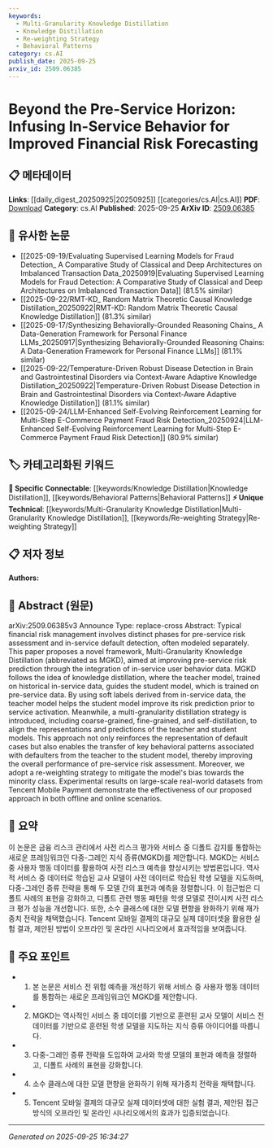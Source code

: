 ```yaml
---
keywords:
  - Multi-Granularity Knowledge Distillation
  - Knowledge Distillation
  - Re-weighting Strategy
  - Behavioral Patterns
category: cs.AI
publish_date: 2025-09-25
arxiv_id: 2509.06385
---
```


<!-- KEYWORD_LINKING_METADATA:
{
  "processed_timestamp": "2025-09-25T16:34:27.492947",
  "vocabulary_version": "1.0",
  "selected_keywords": [
    "Multi-Granularity Knowledge Distillation",
    "Knowledge Distillation",
    "Re-weighting Strategy",
    "Behavioral Patterns"
  ],
  "rejected_keywords": [],
  "similarity_scores": {
    "Multi-Granularity Knowledge Distillation": 0.8,
    "Knowledge Distillation": 0.85,
    "Re-weighting Strategy": 0.7,
    "Behavioral Patterns": 0.78
  },
  "extraction_method": "AI_prompt_based",
  "budget_applied": true,
  "candidates_json": {
    "candidates": [
      {
        "surface": "Multi-Granularity Knowledge Distillation",
        "canonical": "Multi-Granularity Knowledge Distillation",
        "aliases": [
          "MGKD"
        ],
        "category": "unique_technical",
        "rationale": "This is a novel framework introduced in the paper that integrates in-service behavior for risk prediction, offering a unique approach to financial risk forecasting.",
        "novelty_score": 0.85,
        "connectivity_score": 0.7,
        "specificity_score": 0.9,
        "link_intent_score": 0.8
      },
      {
        "surface": "Knowledge Distillation",
        "canonical": "Knowledge Distillation",
        "aliases": [],
        "category": "specific_connectable",
        "rationale": "Knowledge Distillation is a key technique used in the framework, connecting it to broader machine learning practices.",
        "novelty_score": 0.45,
        "connectivity_score": 0.88,
        "specificity_score": 0.7,
        "link_intent_score": 0.85
      },
      {
        "surface": "Re-weighting Strategy",
        "canonical": "Re-weighting Strategy",
        "aliases": [],
        "category": "unique_technical",
        "rationale": "This strategy is crucial for addressing model bias, making it a unique contribution to the methodology.",
        "novelty_score": 0.65,
        "connectivity_score": 0.6,
        "specificity_score": 0.75,
        "link_intent_score": 0.7
      },
      {
        "surface": "Behavioral Patterns",
        "canonical": "Behavioral Patterns",
        "aliases": [],
        "category": "specific_connectable",
        "rationale": "Understanding and transferring behavioral patterns is central to the proposed framework, linking it to user behavior analysis.",
        "novelty_score": 0.55,
        "connectivity_score": 0.75,
        "specificity_score": 0.65,
        "link_intent_score": 0.78
      }
    ],
    "ban_list_suggestions": [
      "financial risk management",
      "default detection",
      "risk prediction"
    ]
  },
  "decisions": [
    {
      "candidate_surface": "Multi-Granularity Knowledge Distillation",
      "resolved_canonical": "Multi-Granularity Knowledge Distillation",
      "decision": "linked",
      "scores": {
        "novelty": 0.85,
        "connectivity": 0.7,
        "specificity": 0.9,
        "link_intent": 0.8
      }
    },
    {
      "candidate_surface": "Knowledge Distillation",
      "resolved_canonical": "Knowledge Distillation",
      "decision": "linked",
      "scores": {
        "novelty": 0.45,
        "connectivity": 0.88,
        "specificity": 0.7,
        "link_intent": 0.85
      }
    },
    {
      "candidate_surface": "Re-weighting Strategy",
      "resolved_canonical": "Re-weighting Strategy",
      "decision": "linked",
      "scores": {
        "novelty": 0.65,
        "connectivity": 0.6,
        "specificity": 0.75,
        "link_intent": 0.7
      }
    },
    {
      "candidate_surface": "Behavioral Patterns",
      "resolved_canonical": "Behavioral Patterns",
      "decision": "linked",
      "scores": {
        "novelty": 0.55,
        "connectivity": 0.75,
        "specificity": 0.65,
        "link_intent": 0.78
      }
    }
  ]
}
-->

# Beyond the Pre-Service Horizon: Infusing In-Service Behavior for Improved Financial Risk Forecasting

## 📋 메타데이터

**Links**: [[daily_digest_20250925|20250925]] [[categories/cs.AI|cs.AI]]
**PDF**: [Download](https://arxiv.org/pdf/2509.06385.pdf)
**Category**: cs.AI
**Published**: 2025-09-25
**ArXiv ID**: [2509.06385](https://arxiv.org/abs/2509.06385)

## 🔗 유사한 논문
- [[2025-09-19/Evaluating Supervised Learning Models for Fraud Detection_ A Comparative Study of Classical and Deep Architectures on Imbalanced Transaction Data_20250919|Evaluating Supervised Learning Models for Fraud Detection: A Comparative Study of Classical and Deep Architectures on Imbalanced Transaction Data]] (81.5% similar)
- [[2025-09-22/RMT-KD_ Random Matrix Theoretic Causal Knowledge Distillation_20250922|RMT-KD: Random Matrix Theoretic Causal Knowledge Distillation]] (81.3% similar)
- [[2025-09-17/Synthesizing Behaviorally-Grounded Reasoning Chains_ A Data-Generation Framework for Personal Finance LLMs_20250917|Synthesizing Behaviorally-Grounded Reasoning Chains: A Data-Generation Framework for Personal Finance LLMs]] (81.1% similar)
- [[2025-09-22/Temperature-Driven Robust Disease Detection in Brain and Gastrointestinal Disorders via Context-Aware Adaptive Knowledge Distillation_20250922|Temperature-Driven Robust Disease Detection in Brain and Gastrointestinal Disorders via Context-Aware Adaptive Knowledge Distillation]] (81.1% similar)
- [[2025-09-24/LLM-Enhanced Self-Evolving Reinforcement Learning for Multi-Step E-Commerce Payment Fraud Risk Detection_20250924|LLM-Enhanced Self-Evolving Reinforcement Learning for Multi-Step E-Commerce Payment Fraud Risk Detection]] (80.9% similar)

## 🏷️ 카테고리화된 키워드
**🔗 Specific Connectable**: [[keywords/Knowledge Distillation|Knowledge Distillation]], [[keywords/Behavioral Patterns|Behavioral Patterns]]
**⚡ Unique Technical**: [[keywords/Multi-Granularity Knowledge Distillation|Multi-Granularity Knowledge Distillation]], [[keywords/Re-weighting Strategy|Re-weighting Strategy]]

## 📋 저자 정보

**Authors:** 

## 📄 Abstract (원문)

arXiv:2509.06385v3 Announce Type: replace-cross 
Abstract: Typical financial risk management involves distinct phases for pre-service risk assessment and in-service default detection, often modeled separately. This paper proposes a novel framework, Multi-Granularity Knowledge Distillation (abbreviated as MGKD), aimed at improving pre-service risk prediction through the integration of in-service user behavior data. MGKD follows the idea of knowledge distillation, where the teacher model, trained on historical in-service data, guides the student model, which is trained on pre-service data. By using soft labels derived from in-service data, the teacher model helps the student model improve its risk prediction prior to service activation. Meanwhile, a multi-granularity distillation strategy is introduced, including coarse-grained, fine-grained, and self-distillation, to align the representations and predictions of the teacher and student models. This approach not only reinforces the representation of default cases but also enables the transfer of key behavioral patterns associated with defaulters from the teacher to the student model, thereby improving the overall performance of pre-service risk assessment. Moreover, we adopt a re-weighting strategy to mitigate the model's bias towards the minority class. Experimental results on large-scale real-world datasets from Tencent Mobile Payment demonstrate the effectiveness of our proposed approach in both offline and online scenarios.

## 📝 요약

이 논문은 금융 리스크 관리에서 사전 리스크 평가와 서비스 중 디폴트 감지를 통합하는 새로운 프레임워크인 다중-그레인 지식 증류(MGKD)를 제안합니다. MGKD는 서비스 중 사용자 행동 데이터를 활용하여 사전 리스크 예측을 향상시키는 방법론입니다. 역사적 서비스 중 데이터로 학습된 교사 모델이 사전 데이터로 학습된 학생 모델을 지도하며, 다중-그레인 증류 전략을 통해 두 모델 간의 표현과 예측을 정렬합니다. 이 접근법은 디폴트 사례의 표현을 강화하고, 디폴트 관련 행동 패턴을 학생 모델로 전이시켜 사전 리스크 평가 성능을 개선합니다. 또한, 소수 클래스에 대한 모델 편향을 완화하기 위해 재가중치 전략을 채택했습니다. Tencent 모바일 결제의 대규모 실제 데이터셋을 활용한 실험 결과, 제안된 방법이 오프라인 및 온라인 시나리오에서 효과적임을 보여줍니다.

## 🎯 주요 포인트

- 1. 본 논문은 서비스 전 위험 예측을 개선하기 위해 서비스 중 사용자 행동 데이터를 통합하는 새로운 프레임워크인 MGKD를 제안합니다.
- 2. MGKD는 역사적인 서비스 중 데이터를 기반으로 훈련된 교사 모델이 서비스 전 데이터를 기반으로 훈련된 학생 모델을 지도하는 지식 증류 아이디어를 따릅니다.
- 3. 다중-그레인 증류 전략을 도입하여 교사와 학생 모델의 표현과 예측을 정렬하고, 디폴트 사례의 표현을 강화합니다.
- 4. 소수 클래스에 대한 모델 편향을 완화하기 위해 재가중치 전략을 채택합니다.
- 5. Tencent 모바일 결제의 대규모 실제 데이터셋에 대한 실험 결과, 제안된 접근 방식의 오프라인 및 온라인 시나리오에서의 효과가 입증되었습니다.


---

*Generated on 2025-09-25 16:34:27*